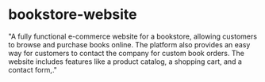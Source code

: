 # bookstore-website
"A fully functional e-commerce website for a bookstore, allowing customers to browse and purchase books online. The platform also provides an easy way for customers to contact the company for custom book orders. The website includes features like a product catalog, a shopping cart,  and a contact form,."
